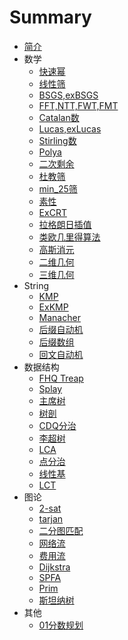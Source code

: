 # Summary

* [简介](README.md)
* 数学
    * [快速幂](数学/快速幂.md)
    * [线性筛](数学/线性筛.md)
    * [BSGS,exBSGS](数学/BSGS.md)
    * [FFT,NTT,FWT,FMT](数学/fft.md)
    * [Catalan数](Catalan数.md)
    * [Lucas,exLucas](Lucas定理.md)
    * [Stirling数](Stirling数.md)
    * [Polya](数学/polya.md)
    * [二次剩余](数学/二次剩余.md)
    * [杜教筛](数学/杜教筛.md)
    * [min_25筛](数学/min25筛.md)
    * [素性](数学/Miller-Rabin.md)
    * [ExCRT](数学/中国剩余定理.md)
    * [拉格朗日插值](数学/拉格朗日插值.md)
    * [类欧几里得算法](数学/类欧几里得算法.md)
    * [高斯消元](数学/高斯消元.md)
    * [二维几何](二维几何.md)
    * [三维几何](三维几何.md)
* String
    * [KMP](String/kmp.md)
    * [ExKMP](String/exkmp.md)
    * [Manacher](String/manacher.md)
    * [后缀自动机](String/sam.md)
    * [后缀数组](String/sa.md)
    * [回文自动机](String/pam.md)
* 数据结构
    * [FHQ Treap](数据结构/fhq.md)
    * [Splay](数据结构/splay.md)
    * [主席树](数据结构/主席树.md)
    * [树剖](数据结构/树剖.md)
    * [CDQ分治](数据结构/cdq分治.md)
    * [李超树](数据结构/李超树.md)
    * [LCA](数据结构/lca.md)
    * [点分治](数据结构/点分治.md)
    * [线性基](数据结构/线性基.md)
    * [LCT](数据结构/lct.md)
* 图论
    * [2-sat](图论/2-sat.md)
    * [tarjan](图论/tarjan.md)
    * [二分图匹配](图论/二分图匹配.md)
    * [网络流](图论/网络流.md)
    * [费用流](图论/费用流.md)
    * [Dijkstra](图论/dijkstra.md)
    * [SPFA](图论/spfa.md)
    * [Prim](图论/prim.md)
    * [斯坦纳树](斯坦纳树.md)
* 其他
    * [01分数规划](其他/01分数规划.md)